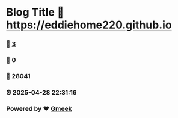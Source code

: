 # Blog Title :link: https://eddiehome220.github.io 
### :page_facing_up: [3](https://eddiehome220.github.io/tag.html) 
### :speech_balloon: 0 
### :hibiscus: 28041 
### :alarm_clock: 2025-04-28 22:31:16 
### Powered by :heart: [Gmeek](https://github.com/Meekdai/Gmeek)
